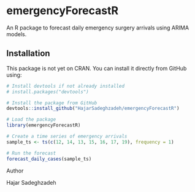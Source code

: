 # emergencyForecastR

An R package to forecast daily emergency surgery arrivals using ARIMA models.

## Installation

This package is not yet on CRAN. You can install it directly from GitHub using:

```r
# Install devtools if not already installed
# install.packages("devtools")

# Install the package from GitHub
devtools::install_github("HajarSadeghzadeh/emergencyForecastR")

# Load the package
library(emergencyForecastR)

# Create a time series of emergency arrivals
sample_ts <- ts(c(12, 14, 13, 15, 16, 17, 19), frequency = 1)

# Run the forecast
forecast_daily_cases(sample_ts)
```

Author

Hajar Sadeghzadeh
